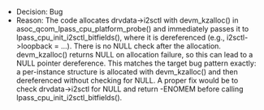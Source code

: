 - Decision: Bug
- Reason: The code allocates drvdata->i2sctl with devm_kzalloc() in asoc_qcom_lpass_cpu_platform_probe() and immediately passes it to lpass_cpu_init_i2sctl_bitfields(), where it is dereferenced (e.g., i2sctl->loopback = ...). There is no NULL check after the allocation. devm_kzalloc() returns NULL on allocation failure, so this can lead to a NULL pointer dereference. This matches the target bug pattern exactly: a per-instance structure is allocated with devm_kzalloc() and then dereferenced without checking for NULL. A proper fix would be to check drvdata->i2sctl for NULL and return -ENOMEM before calling lpass_cpu_init_i2sctl_bitfields().
